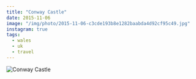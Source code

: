```yaml
---
title: "Conway Castle"
date: 2015-11-06
image: "/img/photo/2015-11-06-c3cde193b8e1282baabda4d92cf95c49.jpg"
instagram: true
tags:
  - wales
  - uk
  - travel
---
```


![Conway Castle](/img/photo/2015-11-06-c3cde193b8e1282baabda4d92cf95c49.jpg)
